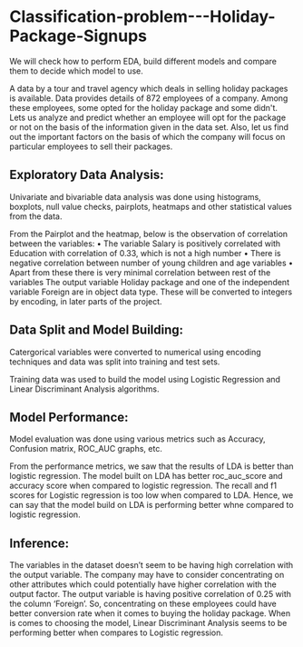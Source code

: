 # Classification-problem---Holiday-Package-Signups

We will check how to perform EDA, build different models and compare them to decide which model to use.

A data by a tour and travel agency which deals in selling holiday packages is available. Data provides details of 872 employees of a company. Among these employees, some opted for the holiday package and some didn't. Lets us analyze and predict whether an employee will opt for the package or not on the basis of the information given in the data set. Also, let us find out the important factors on the basis of which the company will focus on particular employees to sell their packages.

## Exploratory Data Analysis:
Univariate and bivariable data analysis was done using histograms, boxplots, null value checks, pairplots, heatmaps and other statistical values from the data.

From the Pairplot and the heatmap, below is the observation of correlation between the variables:
• The variable Salary is positively correlated with Education with correlation of 0.33, which is not a high number
• There is negative correlation between number of young children and age variables
• Apart from these there is very minimal correlation between rest of the variables
The output variable Holiday package and one of the independent variable Foreign are in object data type. These will be converted to integers by encoding, in later parts of the project.

## Data Split and Model Building:
Catergorical variables were converted to numerical using encoding techniques and data was split into training and test sets.

Training data was used to build the model using Logistic Regression and Linear Discriminant Analysis algorithms.

## Model Performance:

Model evaluation was done using various metrics such as Accuracy, Confusion matrix, ROC_AUC graphs, etc.

From the performance metrics, we saw that the results of LDA is better than logistic regression.
The model built on LDA has better roc_auc_score and accuracy score when compared to logistic regression.
The recall and f1 scores for Logistic regression is too low when compared to LDA.
Hence, we can say that the model build on LDA is performing better whne compared to logistic regression.

## Inference:

The variables in the dataset doesn’t seem to be having high correlation with the output variable. The company may have to consider concentrating on other attributes which could potentially have higher correlation with the output factor.
The output variable is having positive correlation of 0.25 with the column ‘Foreign’. So, concentrating on these employees could have better conversion rate when it comes to buying the holiday package.
When is comes to choosing the model, Linear Discriminant Analysis seems to be performing better when compares to Logistic regression.
